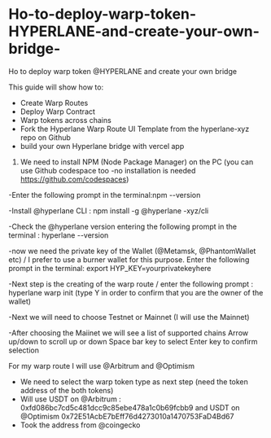 # Ho-to-deploy-warp-token-HYPERLANE-and-create-your-own-bridge-
Ho to deploy warp token @HYPERLANE and create your own bridge 

This guide will show  how to:

- Create Warp Routes
- Deploy Warp Contract
- Warp tokens across chains
- Fork the Hyperlane Warp Route UI Template from the hyperlane-xyz repo on Github
- build your own Hyperlane bridge with vercel app 

1. We need to install  NPM (Node Package Manager) on the PC (you can use Github codespace too -no installation is needed https://github.com/codespaces)

-Enter the following prompt in the terminal:npm --version 

-Install @hyperlane CLI : npm install -g @hyperlane -xyz/cli

-Check the @hyperlane version entering the following prompt in the terminal : hyperlane --version

-now we need the private key of the Wallet (@Metamsk, @PhantomWallet etc) / I prefer to use a burner wallet for this purpose. Enter the following prompt in the terminal:
 export HYP_KEY=yourprivatekeyhere
 
 -Next step is the creating of the warp route / enter the following prompt : hyperlane warp init (type Y in order to confirm that you are the owner of the wallet)
 
 -Next we will need to choose Testnet or Mainnet (I will use the Mainnet)
 
 -After choosing the Maiinet we will see a list of supported chains
 Arrow up/down to scroll up or down 
 Space bar key to select 
 Enter key to confirm selection
 
 For my warp route I will use @Arbitrum and @Optimism
 
 - We need to select the warp token type as next step (need the token address of the both tokens)
 - Will use USDT on @Arbitrum : 0xfd086bc7cd5c481dcc9c85ebe478a1c0b69fcbb9 and USDT on @Optimism 0x72E51AcbE7bEff76d4273010a1470753FaD4Bd67 
 - Took the address from @coingecko
 
